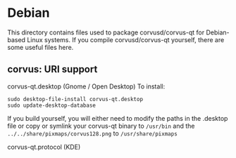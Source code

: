 
Debian
====================
This directory contains files used to package corvusd/corvus-qt
for Debian-based Linux systems. If you compile corvusd/corvus-qt yourself, there are some useful files here.

## corvus: URI support ##


corvus-qt.desktop  (Gnome / Open Desktop)
To install:

	sudo desktop-file-install corvus-qt.desktop
	sudo update-desktop-database

If you build yourself, you will either need to modify the paths in
the .desktop file or copy or symlink your corvus-qt binary to `/usr/bin`
and the `../../share/pixmaps/corvus128.png` to `/usr/share/pixmaps`

corvus-qt.protocol (KDE)

